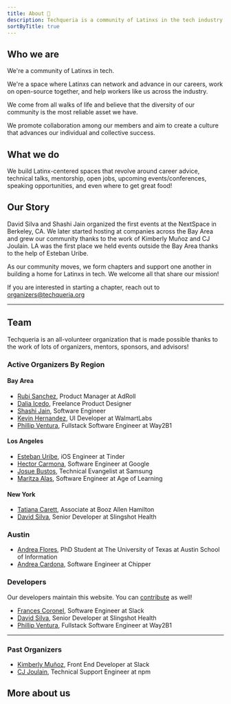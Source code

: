 ```yaml
---
title: About 🌮️
description: Techqueria is a community of Latinxs in the tech industry that was first established in 2016.
sortByTitle: true
---
```


## Who we are

We're a community of Latinxs in tech.

We're a space where Latinxs can network and advance in our careers, work on open-source together, and help workers like us across the industry.

We come from all walks of life and believe that the diversity of our community is the most reliable asset we have.

We promote collaboration among our members and aim to create a culture that advances our individual and collective success.

## What we do

We build Latinx-centered spaces that revolve around career advice, technical talks, mentorship, open jobs, upcoming events/conferences, speaking opportunities, and even where to get great food!

## Our Story

David Silva and Shashi Jain organized the first events at the NextSpace in Berkeley, CA. We later started hosting at companies across the Bay Area and grew our community thanks to the work of Kimberly Muñoz and CJ Joulain. LA was the first place we held events outside the Bay Area thanks to the help of Esteban Uribe.

As our community moves, we form chapters and support one another in building a home for Latinxs in tech. We welcome all that share our mission!

If you are interested in starting a chapter, reach out to organizers@techqueria.org

---

## Team

Techqueria is an all-volunteer organization that is made possible thanks to the work of lots of organizers, mentors, sponsors, and advisors!

### Active Organizers By Region

#### Bay Area

- [Rubi Sanchez](https://www.linkedin.com/in/rubisanchez), Product Manager at AdRoll
- [Dalia Icedo](https://www.linkedin.com/in/daliaicedo), Freelance Product Designer
- [Shashi Jain](https://www.linkedin.com/in/quahada), Software Engineer
- [Kevin Hernandez](https://www.linkedin.com/in/kevdez), UI Developer at WalmartLabs
- [Phillip Ventura](https://www.linkedin.com/in/fvntr/), Fullstack Software Engineer at Way2B1

#### Los Angeles

- [Esteban Uribe](https://www.linkedin.com/in/estebanuribe/), iOS Engineer at Tinder
- [Hector Carmona](https://www.linkedin.com/in/hectoroddincarmona/), Software Engineer at Google
- [Josue Bustos](https://www.linkedin.com/in/josuebustos), Technical Evangelist at Samsung
- [Maritza Alas](https://www.linkedin.com/in/maritza-alas/), Software Engineer at Age of Learning

#### New York

- [Tatiana Carett](https://www.linkedin.com/in/tatianacarett/), Associate at Booz Allen Hamilton
- [David Silva](https://linkedin.com/in/dvidsilva), Senior Developer at Slingshot Health

### Austin

- [Andrea Flores](https://www.linkedin.com/in/andreaf), PhD Student at The University of Texas at Austin School of Information
- [Andrea Cardona](https://www.linkedin.com/in/andrea-cardona), Software Engineer at Chipper

### Developers

Our developers maintain this website. You can [contribute](https://github.com/techqueria/website) as well!

- [Frances Coronel](https://www.linkedin.com/in/fvcproductions), Software Engineer at Slack
- [David Silva](https://linkedin.com/in/dvidsilva), Senior Developer at Slingshot Health
- [Phillip Ventura](https://www.linkedin.com/in/fvntr/), Fullstack Software Engineer at Way2B1

---

### Past Organizers

- [Kimberly Muñoz](https://www.linkedin.com/in/kimberlymunoz), Front End Developer at Slack
- [CJ Joulain](https://www.linkedin.com/in/cjoulain), Technical Support Engineer at npm

## More about us
